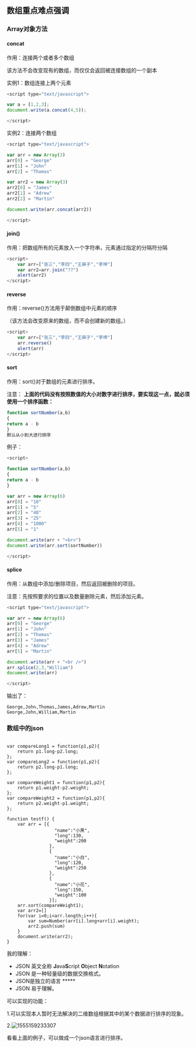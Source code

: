 ## 数组重点难点强调

### Array对象方法

#### concat

作用：连接两个或者多个数组

该方法不会改变现有的数组，而仅仅会返回被连接数组的一个副本

实例1：数组连接上两个元素

```javascript
<script type="text/javascript">

var a = [1,2,3];
document.write(a.concat(4,5));

</script>

```

实例2：连接两个数组

```javascript
<script type="text/javascript">

var arr = new Array(3)
arr[0] = "George"
arr[1] = "John"
arr[2] = "Thomas"

var arr2 = new Array(3)
arr2[0] = "James"
arr2[1] = "Adrew"
arr2[2] = "Martin"

document.write(arr.concat(arr2))

</script>
```

#### join()

作用：把数组所有的元素放入一个字符串，元素通过指定的分隔符分隔

```javascript
<script>
    var arr=["张三","李四","王麻子","李坤"]
    var arr2=arr.join("??")
    alert(arr2)
</script>
```

#### reverse

作用：reverse()方法用于颠倒数组中元素的顺序

（该方法会改变原来的数组，而不会创建新的数组。）

```javascript
<script>
    var arr=["张三","李四","王麻子","李坤"]
    arr.reverse()
    alert(arr)
</script>
```

#### sort

作用：sort()对于数组的元素进行排序。

注意：  **上面的代码没有按照数值的大小对数字进行排序，要实现这一点，就必须使用一个排序函数：**

```javascript
function sortNumber(a,b)
{
return a - b
}
默认从小到大进行排序
```

例子：

```javascript
<script>

function sortNumber(a,b)
{
return a - b
}

var arr = new Array(6)
arr[0] = "10"
arr[1] = "5"
arr[2] = "40"
arr[3] = "25"
arr[4] = "1000"
arr[5] = "1"

document.write(arr + "<br>")
document.write(arr.sort(sortNumber))

</script>
```

#### splice

作用：从数组中添加/删除项目，然后返回被删除的项目。

注意：先按照要求的位置以及数量删除元素，然后添加元素。

```javascript
<script type="text/javascript">

var arr = new Array(6)
arr[0] = "George"
arr[1] = "John"
arr[2] = "Thomas"
arr[3] = "James"
arr[4] = "Adrew"
arr[5] = "Martin"

document.write(arr + "<br />")
arr.splice(2,3,"William")
document.write(arr)

</script>
```

输出了：

```javas
George,John,Thomas,James,Adrew,Martin
George,John,William,Martin
```

### 数组中的json

```javas

var compareLong1 = function(p1,p2){
	return p1.long-p2.long;
};	
var compareLong2 = function(p1,p2){
	return p2.long-p1.long;
};	

var compareWeight1 = function(p1,p2){
	return p1.weight-p2.weight;
};	
var compareWeight2 = function(p1,p2){
	return p2.weight-p1.weight;
};	

function testf() {
	var arr = [{
				  "name":"小黑",
				  "long":130,
				  "weight":200
				},
				{
				  "name":"小白",
				  "long":120,
				  "weight":250
				},
				{
				  "name":"小花",
				  "long":150,
				  "weight":100
				}];
	arr.sort(compareWeight1);
	var arr2=[]
	for(var i=0;i<arr.length;i++){
		var sum=Number(arr[i].long+arr[i].weight);
		arr2.push(sum)
	}
	document.write(arr2);
}

```

我的理解：

- JSON 英文全称 **J**ava**S**cript **O**bject **N**otation
- JSON 是一种轻量级的数据交换格式。
- JSON是独立的语言 *****
- JSON 易于理解。

可以实现的功能：

1.可以实现本人暂时无法解决的二维数组根据其中的某个数据进行排序的现象。

2.![1555159233307](C:\Users\kingsman\AppData\Local\Temp\1555159233307.png)

看看上面的例子，可以做成一个json语言进行排序。